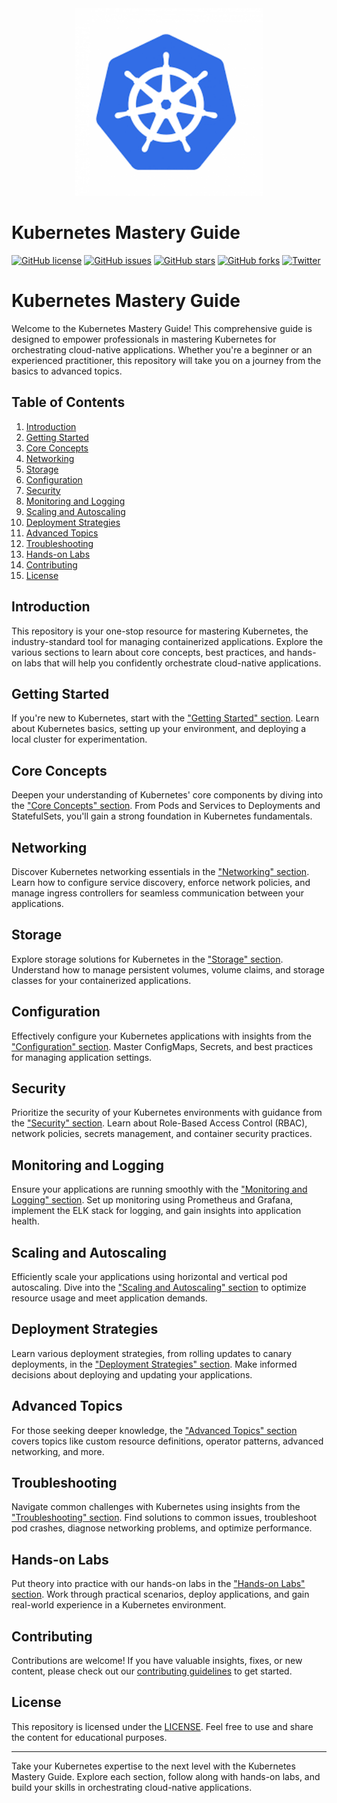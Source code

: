 
<div align="center">
  <img src="images/kubernetes-logo.png" alt="Kubernetes Mastery Guide Logo" width="300" height="300">
</div>

# Kubernetes Mastery Guide

[![GitHub license](https://img.shields.io/github/license/your-username/k8sOrchard-KubernetesMasteryGuide)](https://github.com/your-username/k8sOrchard-KubernetesMasteryGuide/blob/main/LICENSE)
[![GitHub issues](https://img.shields.io/github/issues/your-username/k8sOrchard-KubernetesMasteryGuide)](https://github.com/your-username/k8sOrchard-KubernetesMasteryGuide/issues)
[![GitHub stars](https://img.shields.io/github/stars/your-username/k8sOrchard-KubernetesMasteryGuide)](https://github.com/your-username/k8sOrchard-KubernetesMasteryGuide/stargazers)
[![GitHub forks](https://img.shields.io/github/forks/your-username/k8sOrchard-KubernetesMasteryGuide)](https://github.com/your-username/k8sOrchard-KubernetesMasteryGuide/network)
[![Twitter](https://img.shields.io/twitter/url?url=https%3A%2F%2Fgithub.com%2Fyour-username%2Fk8sOrchard-KubernetesMasteryGuide%2F)](https://twitter.com/intent/tweet?text=Check%20out%20the%20Kubernetes%20Mastery%20Guide%20repository%20on%20GitHub%20%40your-twitter-handle%20%F0%9F%9A%80%20https%3A%2F%2Fgithub.com%2Fyour-username%2Fk8sOrchard-KubernetesMasteryGuide%2F)

# Kubernetes Mastery Guide

Welcome to the Kubernetes Mastery Guide! This comprehensive guide is designed to empower professionals in mastering Kubernetes for orchestrating cloud-native applications. Whether you're a beginner or an experienced practitioner, this repository will take you on a journey from the basics to advanced topics.

## Table of Contents

1. [Introduction](#introduction)
2. [Getting Started](#getting-started)
3. [Core Concepts](#core-concepts)
4. [Networking](#networking)
5. [Storage](#storage)
6. [Configuration](#configuration)
7. [Security](#security)
8. [Monitoring and Logging](#monitoring-and-logging)
9. [Scaling and Autoscaling](#scaling-and-autoscaling)
10. [Deployment Strategies](#deployment-strategies)
11. [Advanced Topics](#advanced-topics)
12. [Troubleshooting](#troubleshooting)
13. [Hands-on Labs](#hands-on-labs)
14. [Contributing](#contributing)
15. [License](#license)

## Introduction

This repository is your one-stop resource for mastering Kubernetes, the industry-standard tool for managing containerized applications. Explore the various sections to learn about core concepts, best practices, and hands-on labs that will help you confidently orchestrate cloud-native applications.

## Getting Started

If you're new to Kubernetes, start with the ["Getting Started" section](docs/getting-started/introduction.md). Learn about Kubernetes basics, setting up your environment, and deploying a local cluster for experimentation.

## Core Concepts

Deepen your understanding of Kubernetes' core components by diving into the ["Core Concepts" section](docs/core-concepts/). From Pods and Services to Deployments and StatefulSets, you'll gain a strong foundation in Kubernetes fundamentals.

## Networking

Discover Kubernetes networking essentials in the ["Networking" section](docs/networking/). Learn how to configure service discovery, enforce network policies, and manage ingress controllers for seamless communication between your applications.

## Storage

Explore storage solutions for Kubernetes in the ["Storage" section](docs/storage/). Understand how to manage persistent volumes, volume claims, and storage classes for your containerized applications.

## Configuration

Effectively configure your Kubernetes applications with insights from the ["Configuration" section](docs/configuration/). Master ConfigMaps, Secrets, and best practices for managing application settings.

## Security

Prioritize the security of your Kubernetes environments with guidance from the ["Security" section](docs/security/). Learn about Role-Based Access Control (RBAC), network policies, secrets management, and container security practices.

## Monitoring and Logging

Ensure your applications are running smoothly with the ["Monitoring and Logging" section](docs/monitoring-and-logging/). Set up monitoring using Prometheus and Grafana, implement the ELK stack for logging, and gain insights into application health.

## Scaling and Autoscaling

Efficiently scale your applications using horizontal and vertical pod autoscaling. Dive into the ["Scaling and Autoscaling" section](docs/scaling-and-autoscaling/) to optimize resource usage and meet application demands.

## Deployment Strategies

Learn various deployment strategies, from rolling updates to canary deployments, in the ["Deployment Strategies" section](docs/deployment-strategies/). Make informed decisions about deploying and updating your applications.

## Advanced Topics

For those seeking deeper knowledge, the ["Advanced Topics" section](docs/advanced-topics/) covers topics like custom resource definitions, operator patterns, advanced networking, and more.

## Troubleshooting

Navigate common challenges with Kubernetes using insights from the ["Troubleshooting" section](docs/troubleshooting/). Find solutions to common issues, troubleshoot pod crashes, diagnose networking problems, and optimize performance.

## Hands-on Labs

Put theory into practice with our hands-on labs in the ["Hands-on Labs" section](docs/hands-on-labs/). Work through practical scenarios, deploy applications, and gain real-world experience in a Kubernetes environment.

## Contributing

Contributions are welcome! If you have valuable insights, fixes, or new content, please check out our [contributing guidelines](.github/CONTRIBUTING.md) to get started.

## License

This repository is licensed under the [LICENSE](LICENSE). Feel free to use and share the content for educational purposes.

---

Take your Kubernetes expertise to the next level with the Kubernetes Mastery Guide. Explore each section, follow along with hands-on labs, and build your skills in orchestrating cloud-native applications.
